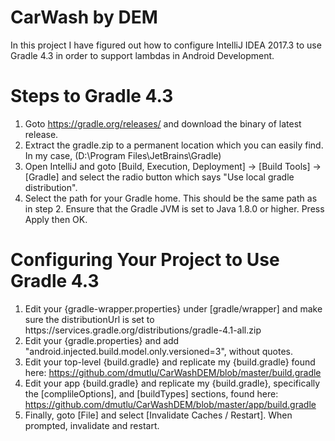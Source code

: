 # CarWash by DEM
In this project I have figured out how to configure IntelliJ IDEA 2017.3 to use Gradle 4.3 in order to support lambdas in Android Development.

# Steps to Gradle 4.3

1. Goto https://gradle.org/releases/ and download the binary of latest release.
2. Extract the gradle.zip to a permanent location which you can easily find. In my case, (D:\Program Files\JetBrains\Gradle)
3. Open IntelliJ and goto [Build, Execution, Deployment] -> [Build Tools] -> [Gradle] and select the radio button which says "Use local gradle distribution".
4. Select the path for your Gradle home. This should be the same path as in step 2. Ensure that the Gradle JVM is set to Java 1.8.0 or higher. Press Apply then OK.

# Configuring Your Project to Use Gradle 4.3

1. Edit your {gradle-wrapper.properties} under [gradle/wrapper] and make sure the distributionUrl is set to https\://services.gradle.org/distributions/gradle-4.1-all.zip
2. Edit your {gradle.properties} and add "android.injected.build.model.only.versioned=3", without quotes.
3. Edit your top-level {build.gradle} and replicate my {build.gradle} found here: https://github.com/dmutlu/CarWashDEM/blob/master/build.gradle
4. Edit your app {build.gradle} and replicate my {build.gradle}, specifically the [complileOptions], and [buildTypes] sections, found here: https://github.com/dmutlu/CarWashDEM/blob/master/app/build.gradle
5. Finally, goto [File] and select [Invalidate Caches / Restart]. When prompted, invalidate and restart.
